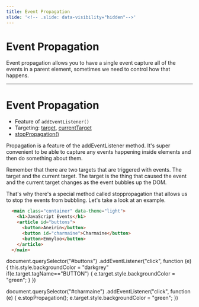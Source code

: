 ```yaml
---
title: Event Propagation
slide: '<!-- .slide: data-visibility="hidden"-->'
---
```


<!-- .slide: data-state="layout-title" class="bg-dark"-->

# Event Propagation

> >

Event propagation allows you to have a single event capture all of the events in a parent element, sometimes we need to control how that happens.

---

# Event Propagation

- Feature of `addEventListener()`
- Targeting: [target](https://developer.mozilla.org/en-US/docs/Web/API/Event/target), [currentTarget](https://developer.mozilla.org/en-US/docs/Web/API/Event/target)
- [stopPropagation()](https://developer.mozilla.org/en-US/docs/Web/API/Event/stopPropagation)

> >

Propagation is a feature of the addEventListener method. It's super convenient to be able to capture any events happening inside elements and then do something about them.

Remember that there are two targets that are triggered with events. The target and the current target. The target is the thing that caused the event and the current target changes as the event bubbles up the DOM.

That's why there's a special method called stoppropagation that allows us to stop the events from bubbling. Let's take a look at an example.

```html
  <main class="container" data-theme="light">
    <h1>JavaScript Events</h1>
    <article id="buttons">
      <button>Aneirin</button>
      <button id="charmaine">Charmaine</button>
      <button>Emmyloo</button>
    </article>
  </main>
```

document.querySelector("#buttons")
  .addEventListener("click", function (e) {
    this.style.backgroundColor = "darkgrey"
    if(e.target.tagName=="BUTTON") {
      e.target.style.backgroundColor = "green";
    }
  })

document.querySelector("#charmaine")
  .addEventListener("click", function (e) {
    e.stopPropagation();
    e.target.style.backgroundColor = "green";
  })

